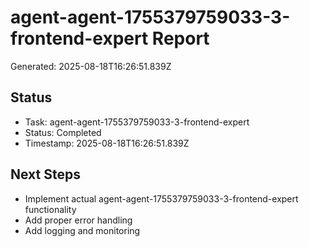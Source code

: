 # agent-agent-1755379759033-3-frontend-expert Report

Generated: 2025-08-18T16:26:51.839Z

## Status
- Task: agent-agent-1755379759033-3-frontend-expert
- Status: Completed
- Timestamp: 2025-08-18T16:26:51.839Z

## Next Steps
- Implement actual agent-agent-1755379759033-3-frontend-expert functionality
- Add proper error handling
- Add logging and monitoring
